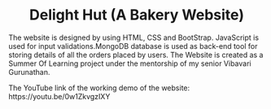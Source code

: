 <center><h1>Delight Hut (A Bakery Website) </h1></center>
<p> The website is designed by using HTML, CSS and BootStrap. JavaScript is used for input validations.MongoDB database is used as back-end tool for storing details of all the orders placed by users. The Website is created as a Summer Of Learning project under the mentorship of my senior Vibavari Gurunathan. </p>
The YouTube link of the working demo of the website: https://youtu.be/0w1ZkvgzIXY
